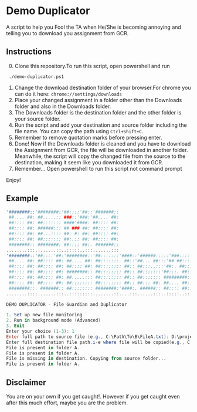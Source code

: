 # Demo Duplicator

A script to help you Fool the TA when He/She is becoming annoying and telling you to download you assignment from GCR.

## Instructions

0. Clone this repository.To run this script, open powershell and run

```
 ./demo-duplicator.ps1
```

1. Change the download destination folder of your browser.For chrome you can do it here: `chrome://settings/downloads`
2. Place your changed assignment in a folder other than the Downloads folder and also in the Downloads folder.
3. The Downloads folder is the destination folder and the other folder is your source folder.
4. Run the script and add your destination and source folder including the file name. You can copy the path using `Ctrl+Shift+C`.
5. Remember to remove quotation marks before pressing enter.
6. Done! Now if the Downloads folder is cleaned and you have to download the Assignment from GCR, the file will be downloaded in another folder. Meanwhile, the script will copy the changed file from the source to the destination, making it seem like you downloaded it from GCR.
7. Remember... Open powershell to run this script not command prompt

Enjoy!

## Example

```powershell
'########::'########:'##::::'##::'#######::
 ##.... ##: ##.....:: ###::'###:'##.... ##:
 ##:::: ##: ##::::::: ####'####: ##:::: ##:
 ##:::: ##: ######::: ## ### ##: ##:::: ##:
 ##:::: ##: ##...:::: ##. #: ##: ##:::: ##:
 ##:::: ##: ##::::::: ##:.:: ##: ##:::: ##:
 ########:: ########: ##:::: ##:. #######::
........:::........::..:::::..:::.......:::
'########::'##::::'##:'########::'##:::::::'####::'######:::::'###::::'########::'#######::'########::
 ##.... ##: ##:::: ##: ##.... ##: ##:::::::. ##::'##... ##:::'## ##:::... ##..::'##.... ##: ##.... ##:
 ##:::: ##: ##:::: ##: ##:::: ##: ##:::::::: ##:: ##:::..:::'##:. ##::::: ##:::: ##:::: ##: ##:::: ##:
 ##:::: ##: ##:::: ##: ########:: ##:::::::: ##:: ##:::::::'##:::. ##:::: ##:::: ##:::: ##: ########::
 ##:::: ##: ##:::: ##: ##.....::: ##:::::::: ##:: ##::::::: #########:::: ##:::: ##:::: ##: ##.. ##:::
 ##:::: ##: ##:::: ##: ##:::::::: ##:::::::: ##:: ##::: ##: ##.... ##:::: ##:::: ##:::: ##: ##::. ##::
 ########::. #######:: ##:::::::: ########:'####:. ######:: ##:::: ##:::: ##::::. #######:: ##:::. ##:
........::::.......:::..:::::::::........::....:::......:::..:::::..:::::..::::::.......:::..:::::..::

DEMO DUPLICATOR - File Guardian and Duplicator

1. Set up new file monitoring
2. Run in background mode (Advanced)
3. Exit
Enter your choice (1-3): 1
Enter full path to source file (e.g., C:\Path\To\B\FileA.txt): D:\project\23i0692.zip
Enter full destination file path.i-e where file will be copied(e.g., C:\Path\To\B\FileA.txt): C:\Users\muham\Downloads\23i0692.zip
File is present in folder A.
File is present in folder A.
File is missing in destination. Copying from source folder...
File is present in folder A.
```

## Disclaimer

You are on your own if you get caught!. However if you get caught even after this much effort, maybe you are the problem.
